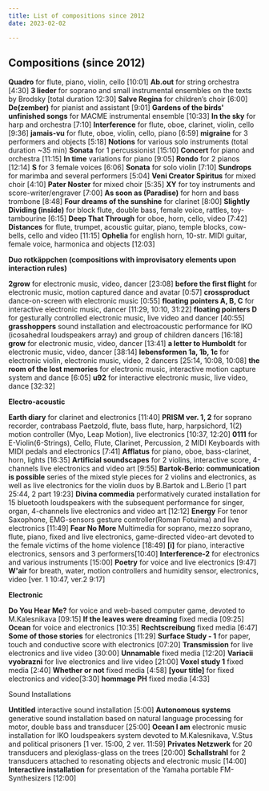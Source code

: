 ```yaml
---
title: List of compositions since 2012
date: 2023-02-02

---
```



## Compositions (since 2012)


**Quadro** for flute, piano, violin, cello [10:01]
**Ab.out**  for string orchestra [4:30]
**3 lieder** for soprano and small instrumental ensembles on the texts by Brodsky [total duration 12:30]
**Salve Regina** for children’s choir [6:00]
**De(zember)** for pianist and assistant [9:01]
**Gardens of the birds' unfinished songs** for MACME instrumental ensemble [10:33]
**In the sky** for harp and orchestra  [7:10]
**Interference** for  flute, oboe, clarinet, violin, cello [9:36]
**jamais-vu** for flute, oboe, violin, cello, piano [6:59]
**migraine** for 3 performers and objects [5:18]
**Notions** for various solo instruments (total duration ~35 min)
**Sonata** for 1 percussionist [15:10]
**Concert** for piano and orchestra [11:15]
**In time** variations for piano [9:05]
**Rondo** for 2 pianos [12:14]
**S**  for 3 female voices [6:06]
**Sonata** for solo violin [7:10]
**Sundrops** for marimba and several performers [5:04]
**Veni Creator Spiritus** for mixed choir [4:10]
**Pater Noster** for mixed choir [5:35]
**XY** for toy instruments and score-writer/engraver [7:00]
**As soon as (Paradise)** for horn and bass trombone [8:48]
**Four dreams of the sunshine**  for clarinet [8:00]
**Slightly Dividing (inside)** for block flute, double bass, female voice, rattles, toy-tambourine [6:15]
**Deep That Through** for oboe, horn, cello, video [7:42]
**Distances** for flute, trumpet, acoustic guitar, piano, temple blocks, cow-bells, cello and video [11:15]
**Ophelia** for english horn, 10-str. MIDI guitar, female voice, harmonica and objects [12:03]

 
**Duo rotkäppchen (compositions with improvisatory elements upon interaction rules)**

**2grow**  for electronic music, video, dancer [23:08]
**before the first flight** for electronic music, motion captured dance and avatar [0:57]
**crossproduct** dance-on-screen with electronic music [0:55]
**floating pointers A, B, C**  for interactive electronic music, dancer [11:29, 10:10, 31:22]
**floating pointers D**  for gesturally controlled electronic music, live video and dancer [40:55]
**grasshoppers**  sound installation and electroacoustic performance for IKO (icosahedral loudspeakers array) and group of children dancers [16:18]
**grow** for electronic music, video, dancer [13:41]
**a letter to Humboldt**  for electronic music, video, dancer [38:14]
**lebensformen  1a, 1b, 1c** for electronic violin, electronic music, video, 2 dancers [25:14, 10:08, 10:08]
**the room of the lost memories**  for electronic music, interactive motion capture system and dance [6:05]
**u92**  for interactive electronic music, live video, dance [32:32]
  

**Electro-acoustic**

**Earth diary** for clarinet and electronics [11:40]
**PRISM  ver. 1, 2** for soprano recorder, contrabass Paetzold, flute, bass flute, harp, harpsichord, 1(2) motion controller (Myo, Leap Motion), live electronics [10:37, 12:20]
**0111** for E-Violin(6-Strings), Cello, Flute, Clarinet, Percussion, 2 MIDI Keyboards with MIDI pedals and electronics [7:41]
**Afflatus** for piano, oboe, bass-clarinet, horn, lights [16:35]
**Artificial soundscapes** for 2 violins, interactive score, 4-channels live electronics and video art [9:55]
**Bartok-Berio: communication is possible** series of the mixed style pieces for 2 violins and electronics, as well as live electronics for the violin duos by B.Bartok and L.Berio [1 part 25:44, 2 part 19:23]
**Divina commedia** performatively curated installation for 15 bluetooth loudspeakers with the subsequent performance for singer, organ, 4-channels live electronics and video art [12:12]
**Energy** For tenor Saxophone, EMG-sensors gesture controller(Roman Fotuima) and live electronics [11:49]
**Fear No More** Multimedia for soprano, mezzo soprano, flute, piano, fixed and live electronics, game-directed video-art devoted to the female victims of the home violence [18:49]
**[i]** for piano, interactive electronics, sensors and 3 performers[10:40]
**Interference-2** for electronics and various instruments [15:00]
**Poetry** for voice and live electronics [9:47]
**W'air** for breath, water, motion controllers and humidity sensor, electronics, video [ver. 1 10:47, ver.2 9:17]



**Electronic**

**Do You Hear Me?** for voice and web-based computer game, devoted to M.Kalesnikava [09:15]
**If the leaves were dreaming** fixed media [09:25]
**Ocean** for voice and electronics [10:35]
**Rechtscreibung** fixed media [6:47]
**Some of those stories** for electronics [11:29]
**Surface Study - 1** for paper, touch and conductive score with electronics [07:20]
**Transmission** for live electronics and live video [30:00]
**Unnamable** fixed media [12:20]
**Variacii vyobrazni** for live electronics and live video [21:00]
**Voxel study 1** fixed media [2:40]
**Whether or not** fixed media [4:58]
**[your title]** for fixed electronics and video[3:30]
**hommage PH** fixed media [4:33]



Sound Installations

**Untitled** interactive sound installation [5:00]
**Autonomous systems** generative sound installation based on natural language processing for motor, double bass and transducer [25:00]
**Ocean I am** electronic music installation for IKO loudspeakers system devoted to M.Kalesnikava, V.Stus and political prisoners [1 ver. 15:00, 2 ver. 11:59]
**Privates Netzwerk** for 20 transducers and plexiglass-glass on the trees [20:00]
**Schallstrahl** for 2 transducers attached to resonating objects and electronic music [14:00]
**Interactive installation** for presentation of the Yamaha portable FM-Synthesizers [12:00]

